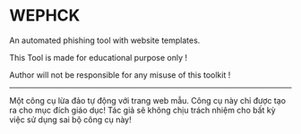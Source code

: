 # WEPHCK
An automated phishing tool with website templates.

This Tool is made for educational purpose only !

Author will not be responsible for any misuse of this toolkit !

____________________________________________

Một công cụ lừa đảo tự động với trang web mẫu. Công cụ này chỉ được tạo ra cho mục đích giáo dục! Tác giả sẽ không chịu trách nhiệm cho bất kỳ việc sử dụng sai bộ công cụ này!
